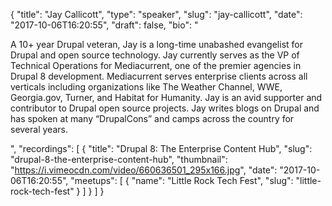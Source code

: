 {
  "title": "Jay Callicott",
  "type": "speaker",
  "slug": "jay-callicott",
  "date": "2017-10-06T16:20:55",
  "draft": false,
  "bio": "<p>A 10+ year Drupal veteran, Jay is a long-time unabashed evangelist for Drupal and open source technology. Jay currently serves as the VP of Technical Operations for Mediacurrent, one of the premier agencies in Drupal 8 development. Mediacurrent serves enterprise clients across all verticals including organizations like The Weather Channel, WWE, Georgia.gov, Turner, and Habitat for Humanity. Jay is an avid supporter and contributor to Drupal open source projects. Jay writes blogs on Drupal and has spoken at many “DrupalCons” and camps across the country for several years.</p>",
  "recordings": [
    {
      "title": "Drupal 8: The Enterprise Content Hub",
      "slug": "drupal-8-the-enterprise-content-hub",
      "thumbnail": "https://i.vimeocdn.com/video/660636501_295x166.jpg",
      "date": "2017-10-06T16:20:55",
      "meetups": [
        {
          "name": "Little Rock Tech Fest",
          "slug": "little-rock-tech-fest"
        }
      ]
    }
  ]
}